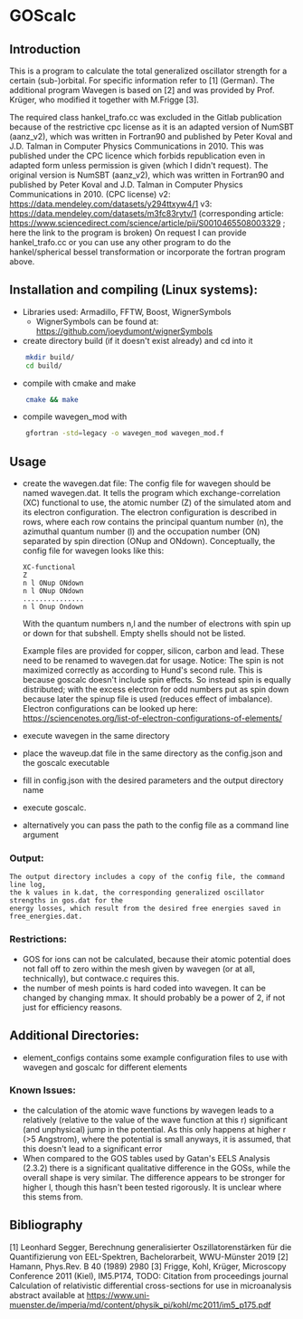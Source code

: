# GOScalc

## Introduction

This is a program to calculate the total generalized oscillator strength for a certain (sub-)orbital.
	For specific information refer to [1] (German).
The additional program Wavegen is based on [2] and was provided by Prof. Krüger, who modified it together with M.Frigge [3].

The required class hankel_trafo.cc was excluded in the Gitlab publication because of the restrictive cpc license as it is an adapted version of
NumSBT (aanz_v2), which was written in Fortran90 and published by Peter Koval and J.D. Talman in Computer Physics Communications in 2010.
This was published under the CPC licence which forbids republication even in adapted form unless permission is given (which I didn't request).
The original version is NumSBT (aanz_v2), which was written in Fortran90 and published by Peter Koval and J.D. Talman in Computer Physics Communications in 2010. (CPC license)
	 v2: https://data.mendeley.com/datasets/y294ttxyw4/1
	 v3: https://data.mendeley.com/datasets/m3fc83rytv/1
	 (corresponding article: https://www.sciencedirect.com/science/article/pii/S0010465508003329 ; here the link to the program is broken)
On request I can provide hankel_trafo.cc or you can use any other program to do the hankel/spherical bessel transformation or incorporate the fortran program above.

## Installation and compiling (Linux systems):
+ Libraries used: Armadillo, FFTW, Boost, WignerSymbols
	+ WignerSymbols can be found at: https://github.com/joeydumont/wignerSymbols
+ create directory build (if it doesn't exist already) and cd into it
```bash 
	mkdir build/
	cd build/
```
+ compile with cmake and make
```bash
	cmake && make
```
+ compile wavegen_mod with
```bash
	gfortran -std=legacy -o wavegen_mod wavegen_mod.f
```

## Usage

+ create the wavegen.dat file:
	The config file for wavegen should be named wavegen.dat.
	It tells the program which exchange-correlation (XC) functional to use,
	the atomic number (Z) of the simulated atom and its electron configuration.
	The electron configuration is described in rows, where each row contains the principal quantum number (n),
	the azimuthal quantum number (l) and the occupation number (ON) separated by spin direction (ONup and ONdown).
	Conceptually, the config file for wavegen looks like this:
	```
	XC-functional
	Z
	n l ONup ONdown
	n l ONup ONdown
	...............
	n l Onup Ondown
	```	
	With the quantum numbers n,l and the number of electrons with spin up or down for that subshell.
	Empty shells should not be listed.
	

	Example files are provided for copper, silicon, carbon and lead.
	These need to be renamed to wavegen.dat for usage.
	Notice: The spin is not maximized correctly as according to Hund's second rule.
        	This is because goscalc doesn't include spin effects.
        	So instead spin is equally distributed; with the excess electron for
        	odd numbers put as spin down because later the spinup file is used
        	(reduces effect of imbalance).
	Electron configurations can be looked up here: https://sciencenotes.org/list-of-electron-configurations-of-elements/
+ execute wavegen in the same directory
+ place the waveup.dat file in the same directory as the config.json and the goscalc executable
+ fill in config.json with the desired parameters and the output directory name
+ execute goscalc.
+ alternatively you can pass the path to the config file as a command line argument

### Output:
	The output directory includes a copy of the config file, the command line log,
	the k values in k.dat, the corresponding generalized oscillator strengths in gos.dat for the 
	energy losses, which result from the desired free energies saved in free_energies.dat.
	
### Restrictions:
+ GOS for ions can not be calculated, because their atomic potential does not fall off to zero within the mesh given by wavegen (or at all, technically), but contwace.c requires this.
+ the number of mesh points is hard coded into wavegen. It can be changed by changing mmax. It should probably be a power of 2, if not just for efficiency reasons.

## Additional Directories:
+ element_configs contains some example configuration files to use with wavegen and goscalc for different elements

### Known Issues:
+ the calculation of the atomic wave functions by wavegen leads to a relatively (relative to the value of the wave function at this r) significant (and unphysical) jump in the potential.
	As this only happens at higher r (>5 Angstrom), where the potential is small anyways, it is assumed, that this doesn't lead to a significant error
+ When compared to the GOS tables used by Gatan's EELS Analysis (2.3.2) there is a significant qualitative difference in the GOSs, while the overall shape is very similar.
	The difference appears to be stronger for higher l, though this hasn't been tested rigorously. It is unclear where this stems from.

## Bibliography
[1] Leonhard Segger, Berechnung generalisierter Oszillatorenstärken für die Quantifizierung von EEL-Spektren, Bachelorarbeit, WWU-Münster 2019
[2] Hamann, Phys.Rev. B 40 (1989) 2980
[3] Frigge, Kohl, Krüger, Microscopy Conference 2011 (Kiel), IM5.P174, TODO: Citation from proceedings journal
	Calculation of relativistic differential cross-sections for use in microanalysis
	abstract available at https://www.uni-muenster.de/imperia/md/content/physik_pi/kohl/mc2011/im5_p175.pdf

